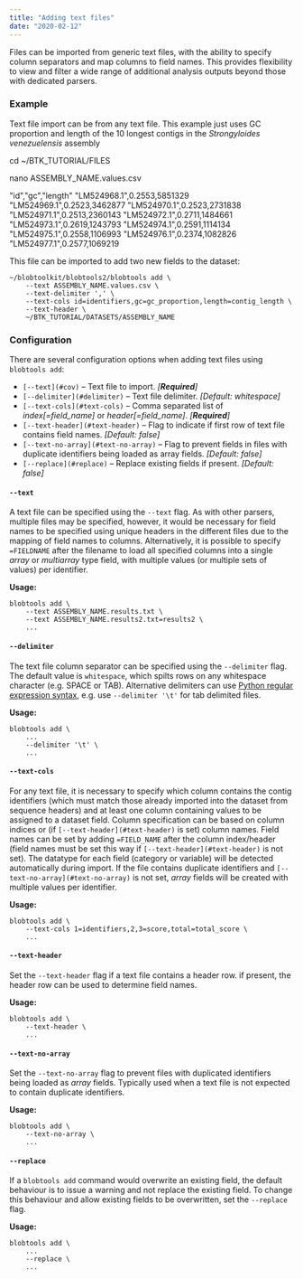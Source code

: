 ```yaml
---
title: "Adding text files"
date: "2020-02-12"
---
```


Files can be imported from generic text files, with the ability to specify column separators and map columns to field names. This provides flexibility to view and filter a wide range of additional analysis outputs beyond those with dedicated parsers.

### Example

Text file import can be from any text file. This example just uses GC proportion and length of the 10 longest contigs in the _Strongyloides venezuelensis_ assembly

cd ~/BTK\_TUTORIAL/FILES

nano ASSEMBLY\_NAME.values.csv

"id","gc","length"
"LM524968.1",0.2553,5851329
"LM524969.1",0.2523,3462877
"LM524970.1",0.2523,2731838
"LM524971.1",0.2513,2360143
"LM524972.1",0.2711,1484661
"LM524973.1",0.2619,1243793
"LM524974.1",0.2591,1114134
"LM524975.1",0.2558,1106993
"LM524976.1",0.2374,1082826
"LM524977.1",0.2577,1069219

This file can be imported to add two new fields to the dataset:

```
~/blobtoolkit/blobtools2/blobtools add \
    --text ASSEMBLY_NAME.values.csv \
    --text-delimiter ',' \
    --text-cols id=identifiers,gc=gc_proportion,length=contig_length \
    --text-header \
    ~/BTK_TUTORIAL/DATASETS/ASSEMBLY_NAME
```

### Configuration

There are several configuration options when adding text files using `blobtools add`:

- `[--text](#cov)` – Text file to import. _\[_**_Required_**_\]_
- `[--delimiter](#delimiter)` – Text file delimiter. _\[Default: whitespace\]_
- `[--text-cols](#text-cols)` – Comma separated list of _index\[=field\_name\]_ or _header\[=field\_name\]_. _\[_**_Required_**_\]_
- `[--text-header](#text-header)` – Flag to indicate if first row of text file contains field names. _\[Default: false\]_
- `[--text-no-array](#text-no-array)` – Flag to prevent fields in files with duplicate identifiers being loaded as array fields. _\[Default: false\]_
- `[--replace](#replace)` – Replace existing fields if present. _\[Default: false\]_

#### `--text`

A text file can be specified using the `--text` flag. As with other parsers, multiple files may be specified, however, it would be necessary for field names to be specified using unique headers in the different files due to the mapping of field names to columns. Alternatively, it is possible to specify `=FIELDNAME` after the filename to load all specified columns into a single _array_ or _multiarray_ type field, with multiple values (or multiple sets of values) per identifier.

**Usage:**

```
blobtools add \
    --text ASSEMBLY_NAME.results.txt \
    --text ASSEMBLY_NAME.results2.txt=results2 \
    ...
```

#### `--delimiter`

The text file column separator can be specified using the `--delimiter` flag. The default value is `whitespace`, which spilts rows on any whitespace character (e.g. SPACE or TAB). Alternative delimiters can use [Python regular expression syntax](https://docs.python.org/3/howto/regex.html), e.g. use `--delimiter '\t'` for tab delimited files.

**Usage:**

```
blobtools add \
    ...
    --delimiter '\t' \
    ...
```

#### `--text-cols`

For any text file, it is necessary to specify which column contains the contig identifiers (which must match those already imported into the dataset from sequence headers) and at least one column containing values to be assigned to a dataset field. Column specification can be based on column indices or (if `[--text-header](#text-header)` is set) column names. Field names can be set by adding `=FIELD_NAME` after the column index/header (field names must be set this way if `[--text-header](#text-header)` is not set). The datatype for each field (category or variable) will be detected automatically during import. If the file contains duplicate identifiers and `[--text-no-array](#text-no-array)` is not set, _array_ fields will be created with multiple values per identifier.

**Usage:**

```
blobtools add \
    --text-cols 1=identifiers,2,3=score,total=total_score \
    ...
```

#### `--text-header`

Set the `--text-header` flag if a text file contains a header row. if present, the header row can be used to determine field names.

**Usage:**

```
blobtools add \
    --text-header \
    ...
```

#### `--text-no-array`

Set the `--text-no-array` flag to prevent files with duplicated identifiers being loaded as _array_ fields. Typically used when a text file is not expected to contain duplicate identifiers.

**Usage:**

```
blobtools add \
    --text-no-array \
    ...
```

#### `--replace`

If a `blobtools add` command would overwrite an existing field, the default behaviour is to issue a warning and not replace the existing field. To change this behaviour and allow existing fields to be overwritten, set the `--replace` flag.

**Usage:**

```
blobtools add \
    ...
    --replace \ 
    ...
```
